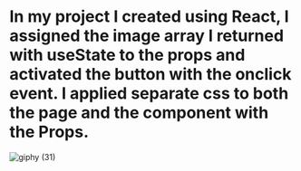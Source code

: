 # In my project I created using React, I assigned the image array I returned with useState to the props and activated the button with the onclick event. I applied separate css to both the page and the component with the Props.
![giphy (31)](https://github.com/Bahadir-Uysal/StateProject/assets/149229956/958d62d3-fbc2-4f70-ae37-10abf610cdbd)

